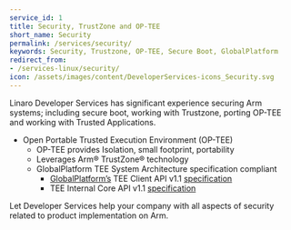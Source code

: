 ```yaml
---
service_id: 1
title: Security, TrustZone and OP-TEE
short_name: Security
permalink: /services/security/
keywords: Security, Trustzone, OP-TEE, Secure Boot, GlobalPlatform
redirect_from:
- /services-linux/security/
icon: /assets/images/content/DeveloperServices-icons_Security.svg
---
```


Linaro Developer Services has significant experience securing Arm systems; including secure boot, working with Trustzone, porting OP-TEE and working with Trusted Applications.

- Open Portable Trusted Execution Environment (OP-TEE)
    - OP-TEE provides Isolation, small footprint, portability
    - Leverages Arm® TrustZone® technology
    - GlobalPlatform TEE System Architecture specification compliant
        - [GlobalPlatform’s](http://www.globalplatform.org/) TEE Client API v1.1 [specification](http://www.globalplatform.org/specificationsdevice.asp)
        - TEE Internal Core API v1.1 [specification](http://www.globalplatform.org/specificationsdevice.asp)

Let Developer Services help your company with all aspects of security related to product implementation on Arm.
